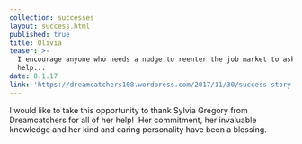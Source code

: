 ```yaml
---
collection: successes
layout: success.html
published: true
title: Olivia
teaser: >-
  I encourage anyone who needs a nudge to reenter the job market to ask for
  help...
date: 8.1.17
link: 'https://dreamcatchers108.wordpress.com/2017/11/30/success-story-olivia/'
---
```

I would like to take this opportunity to thank Sylvia Gregory from Dreamcatchers for all of her help!  Her commitment, her invaluable knowledge and her kind and caring personality have been a blessing.
